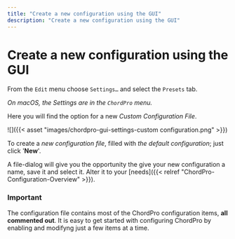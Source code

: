 ```yaml
---
title: "Create a new configuration using the GUI"
description: "Create a new configuration using the GUI"
---
```


# Create a new configuration using the GUI

From the `Edit` menu choose `Settings…` and select the `Presets` tab.  

*On macOS, the Settings are in the `ChordPro` menu.*

Here you will find the option for a new *Custom Configuration File*.


![]({{< asset "images/chordpro-gui-settings-custom configuration.png" >}})


To create a *new configuration file*, filled with *the default configuration*; just click '**New**'.

A file-dialog will give you the opportunity the give your new configuration a name, save it and select it. Alter it to your [needs]({{< relref "ChordPro-Configuration-Overview" >}}).

### Important

The configuration file contains most of the ChordPro configuration
items, **all commented out**. It is easy to get started with configuring
ChordPro by enabling and modifyng just a few items at a time.

